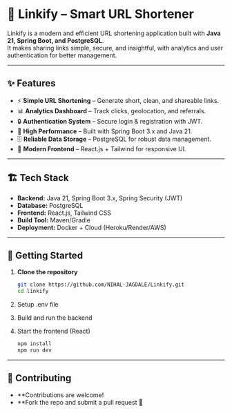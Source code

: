 # 🔗 Linkify – Smart URL Shortener

Linkify is a modern and efficient URL shortening application built with **Java 21, Spring Boot, and PostgreSQL**.  
It makes sharing links simple, secure, and insightful, with analytics and user authentication for better management.

---

## ✨ Features

- ⚡ **Simple URL Shortening** – Generate short, clean, and shareable links.  
- 📊 **Analytics Dashboard** – Track clicks, geolocation, and referrals.  
- 🔒 **Authentication System** – Secure login & registration with JWT.  
- 🚀 **High Performance** – Built with Spring Boot 3.x and Java 21.  
- 🗄 **Reliable Data Storage** – PostgreSQL for robust data management.  
- 🎨 **Modern Frontend** – React.js + Tailwind for responsive UI.  

---

## 🏗 Tech Stack

- **Backend:** Java 21, Spring Boot 3.x, Spring Security (JWT)  
- **Database:** PostgreSQL  
- **Frontend:** React.js, Tailwind CSS  
- **Build Tool:** Maven/Gradle  
- **Deployment:** Docker + Cloud (Heroku/Render/AWS)  

---

## 🚀 Getting Started

1. **Clone the repository**
   ```bash
   git clone https://github.com/NIHAL-JAGDALE/Linkify.git
   cd linkify
   
2. Setup .env file
   
3. Build and run the backend
    
4. Start the frontend (React)
   ```bash
   npm install
   npm run dev

---

## 🤝 Contributing
- **Contributions are welcome!
- **Fork the repo and submit a pull request 🚀

